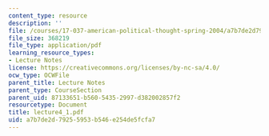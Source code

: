 ```yaml
---
content_type: resource
description: ''
file: /courses/17-037-american-political-thought-spring-2004/a7b7de2d79255953b546e254de5fcfa7_lecture4_1.pdf
file_size: 368219
file_type: application/pdf
learning_resource_types:
- Lecture Notes
license: https://creativecommons.org/licenses/by-nc-sa/4.0/
ocw_type: OCWFile
parent_title: Lecture Notes
parent_type: CourseSection
parent_uid: 87133651-b560-5435-2997-d382002857f2
resourcetype: Document
title: lecture4_1.pdf
uid: a7b7de2d-7925-5953-b546-e254de5fcfa7
---
```

